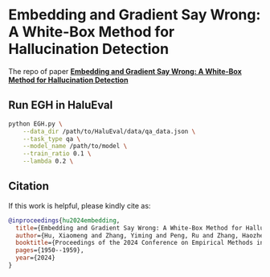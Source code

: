 # Embedding and Gradient Say Wrong: A White-Box Method for Hallucination Detection

The repo of paper [**Embedding and Gradient Say Wrong: A White-Box Method for Hallucination Detection**](https://aclanthology.org/2024.emnlp-main.116/)

## Run EGH in HaluEval

```bash
python EGH.py \
	--data_dir /path/to/HaluEval/data/qa_data.json \
	--task_type qa \
	--model_name /path/to/model \
	--train_ratio 0.1 \
	--lambda 0.2 \
```

## Citation

If this work is helpful, please kindly cite as:

```bibtex
@inproceedings{hu2024embedding,
  title={Embedding and Gradient Say Wrong: A White-Box Method for Hallucination Detection},
  author={Hu, Xiaomeng and Zhang, Yiming and Peng, Ru and Zhang, Haozhe and Wu, Chenwei and Chen, Gang and Zhao, Junbo},
  booktitle={Proceedings of the 2024 Conference on Empirical Methods in Natural Language Processing},
  pages={1950--1959},
  year={2024}
}
```
